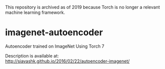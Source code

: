 This repository is archived as of 2019 because Torch is no longer a relevant machine learning framework.

# imagenet-autoencoder
Autoencoder trained on ImageNet Using Torch 7

Description is available at: http://siavashk.github.io/2016/02/22/autoencoder-imagenet/
